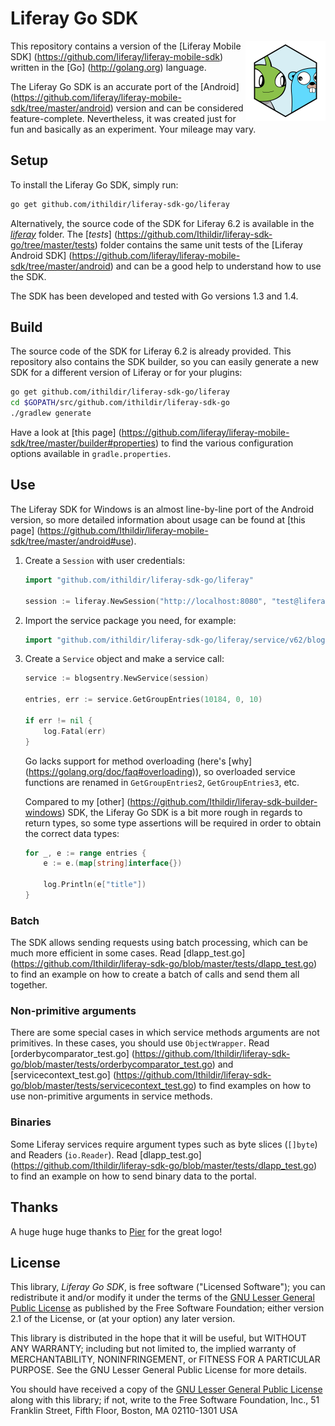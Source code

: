# Liferay Go SDK

<img align="right" width="128" height="128" src="https://raw.githubusercontent.com/Ithildir/liferay-sdk-go/master/logo.png">

This repository contains a version of the [Liferay Mobile SDK]
(https://github.com/liferay/liferay-mobile-sdk) written in the [Go]
(http://golang.org) language.

The Liferay Go SDK is an accurate port of the [Android]
(https://github.com/liferay/liferay-mobile-sdk/tree/master/android) version and
can be considered feature-complete. Nevertheless, it was created just for fun
and basically as an experiment. Your mileage may vary.

## Setup

To install the Liferay Go SDK, simply run:

```bash
go get github.com/ithildir/liferay-sdk-go/liferay
```

Alternatively, the source code of the SDK for Liferay 6.2 is available in the
[*liferay*](https://github.com/Ithildir/liferay-sdk-go/tree/master/liferay)
folder. The [*tests*]
(https://github.com/Ithildir/liferay-sdk-go/tree/master/tests) folder contains
the same unit tests of the [Liferay Android SDK]
(https://github.com/liferay/liferay-mobile-sdk/tree/master/android) and can be a
good help to understand how to use the SDK.

The SDK has been developed and tested with Go versions 1.3 and 1.4.

## Build

The source code of the SDK for Liferay 6.2 is already provided. This repository
also contains the SDK builder, so you can easily generate a new SDK for a
different version of Liferay or for your plugins:

```bash
go get github.com/ithildir/liferay-sdk-go/liferay
cd $GOPATH/src/github.com/ithildir/liferay-sdk-go
./gradlew generate
```

Have a look at [this page]
(https://github.com/liferay/liferay-mobile-sdk/tree/master/builder#properties)
to find the various configuration options available in `gradle.properties`.

## Use

The Liferay SDK for Windows is an almost line-by-line port of the Android
version, so more detailed information about usage can be found at [this page]
(https://github.com/Ithildir/liferay-mobile-sdk/tree/master/android#use).

1. Create a `Session` with user credentials:

	```go
	import "github.com/ithildir/liferay-sdk-go/liferay"

	session := liferay.NewSession("http://localhost:8080", "test@liferay.com", "test")
	```

2. Import the service package you need, for example:

	```go
	import "github.com/ithildir/liferay-sdk-go/liferay/service/v62/blogsentry"
	```

3. Create a `Service` object and make a service call:

	```go
	service := blogsentry.NewService(session)

	entries, err := service.GetGroupEntries(10184, 0, 10)

	if err != nil {
		log.Fatal(err)
	}
	```

	Go lacks support for method overloading (here's [why]
	(https://golang.org/doc/faq#overloading)), so overloaded service functions
	are renamed in `GetGroupEntries2`, `GetGroupEntries3`, etc.

	Compared to my [other]
	(https://github.com/Ithildir/liferay-sdk-builder-windows) SDK, the Liferay
	Go SDK is a bit more rough in regards to return types, so some type
	assertions will be required in order to obtain the correct data types:

	```go
	for _, e := range entries {
		e := e.(map[string]interface{})

		log.Println(e["title"])
	}
	```

### Batch

The SDK allows sending requests using batch processing, which can be much more
efficient in some cases. Read [dlapp_test.go]
(https://github.com/Ithildir/liferay-sdk-go/blob/master/tests/dlapp_test.go)
to find an example on how to create a batch of calls and send them all together.

### Non-primitive arguments

There are some special cases in which service methods arguments are not
primitives. In these cases, you should use `ObjectWrapper`. Read
[orderbycomparator_test.go]
(https://github.com/Ithildir/liferay-sdk-go/blob/master/tests/orderbycomparator_test.go)
and [servicecontext_test.go]
(https://github.com/Ithildir/liferay-sdk-go/blob/master/tests/servicecontext_test.go)
to find examples on how to use non-primitive arguments in service methods.

### Binaries

Some Liferay services require argument types such as byte slices (`[]byte`) and
Readers (`io.Reader`). Read [dlapp_test.go]
(https://github.com/Ithildir/liferay-sdk-go/blob/master/tests/dlapp_test.go)
to find an example on how to send binary data to the portal.

## Thanks

A huge huge huge thanks to [Pier](https://github.com/yuchi/) for the great logo!

## License

This library, *Liferay Go SDK*, is free software ("Licensed Software");
you can redistribute it and/or modify it under the terms of the [GNU Lesser
General Public License](http://www.gnu.org/licenses/lgpl-2.1.html) as published
by the Free Software Foundation; either version 2.1 of the License, or (at your
option) any later version.

This library is distributed in the hope that it will be useful, but WITHOUT ANY
WARRANTY; including but not limited to, the implied warranty of MERCHANTABILITY,
NONINFRINGEMENT, or FITNESS FOR A PARTICULAR PURPOSE. See the GNU Lesser General
Public License for more details.

You should have received a copy of the [GNU Lesser General Public
License](http://www.gnu.org/licenses/lgpl-2.1.html) along with this library; if
not, write to the Free Software Foundation, Inc., 51 Franklin Street, Fifth
Floor, Boston, MA 02110-1301 USA
